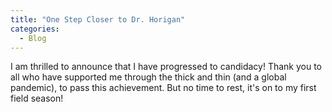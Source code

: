```yaml
---
title: "One Step Closer to Dr. Horigan"
categories:
  - Blog
---
```


I am thrilled to announce that I have progressed to candidacy! Thank you to all who have supported me through the thick and thin (and a global pandemic), to pass this achievement. But no time to rest, it's on to my first field season!


